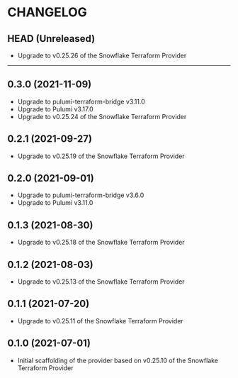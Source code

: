 CHANGELOG
=========

## HEAD (Unreleased)
* Upgrade to v0.25.26 of the Snowflake Terraform Provider

---

## 0.3.0 (2021-11-09)
* Upgrade to pulumi-terraform-bridge v3.11.0
* Upgrade to Pulumi v3.17.0
* Upgrade to v0.25.24 of the Snowflake Terraform Provider

## 0.2.1 (2021-09-27)
* Upgrade to v0.25.19 of the Snowflake Terraform Provider

## 0.2.0 (2021-09-01)
* Upgrade to pulumi-terraform-bridge v3.6.0
* Upgrade to Pulumi v3.11.0

## 0.1.3 (2021-08-30)
* Upgrade to v0.25.18 of the Snowflake Terraform Provider

## 0.1.2 (2021-08-03)
* Upgrade to v0.25.13 of the Snowflake Terraform Provider

## 0.1.1 (2021-07-20)
* Upgrade to v0.25.11 of the Snowflake Terraform Provider

## 0.1.0 (2021-07-01)
* Initial scaffolding of the provider based on v0.25.10 of the Snowflake Terraform Provider
